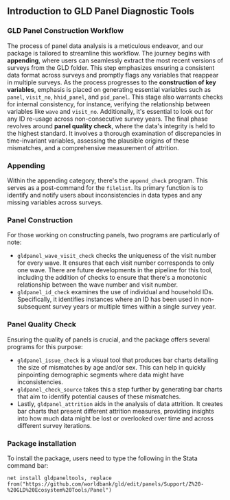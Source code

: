 ## Introduction to GLD Panel Diagnostic Tools

### GLD Panel Construction Workflow
The process of panel data analysis is a meticulous endeavor, and our package is tailored to streamline this workflow. The journey begins with **appending**, where users can seamlessly extract the most recent versions of surveys from the GLD folder. This step emphasizes ensuring a consistent data format across surveys and promptly flags any variables that reappear in multiple surveys. As the process progresses to the **construction of key variables**, emphasis is placed on generating essential variables such as `panel`, `visit_no`, `hhid_panel`, and `pid_panel`. This stage also warrants checks for internal consistency, for instance, verifying the relationship between variables like `wave` and `visit_no`. Additionally, it's essential to look out for any ID re-usage across non-consecutive survey years. The final phase revolves around **panel quality check**, where the data's integrity is held to the highest standard. It involves a thorough examination of discrepancies in time-invariant variables, assessing the plausible origins of these mismatches, and a comprehensive measurement of attrition.

### Appending
Within the appending category, there's the `append_check` program. This serves as a post-command for the `filelist`. Its primary function is to identify and notify users about inconsistencies in data types and any missing variables across surveys.

### Panel Construction
For those working on constructing panels, two programs are particularly of note:
- `gldpanel_wave_visit_check` checks the uniqueness of the visit number for every wave. It ensures that each visit number corresponds to only one wave. There are future developments in the pipeline for this tool, including the addition of checks to ensure that there's a monotonic relationship between the wave number and visit number.
- `gldpanel_id_check` examines the use of individual and household IDs. Specifically, it identifies instances where an ID has been used in non-subsequent survey years or multiple times within a single survey year.

### Panel Quality Check
Ensuring the quality of panels is crucial, and the package offers several programs for this purpose:
- `gldpanel_issue_check` is a visual tool that produces bar charts detailing the size of mismatches by age and/or sex. This can help in quickly pinpointing demographic segments where data might have inconsistencies.
- `gldpanel_check_source` takes this a step further by generating bar charts that aim to identify potential causes of these mismatches.
- Lastly, `gldpanel_attrition` aids in the analysis of data attrition. It creates bar charts that present different attrition measures, providing insights into how much data might be lost or overlooked over time and across different survey iterations.

### Package installation

To install the package, users need to type the following in the Stata command bar:

```
net install gldpaneltools, replace from("https://github.com/worldbank/gld/edit/panels/Support/Z%20-%20GLD%20Ecosystem%20Tools/Panel")
```
